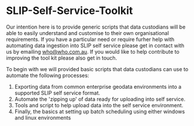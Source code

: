 # SLIP-Self-Service-Toolkit
Our intention here is to provide generic scripts that data custodians will be able to easily understand and customise to their own organisational requirements. If you have a particular need or require furher help with automating data ingestion into SLIP self service please get in contact with us by emailing who@who.com.au. If you would like to help contribute to improving the tool kit please also get in touch.

To begin with we will provided basic scripts that data custodians can use to automate the following processes: 
1. Exporting data from common enterprise geodata environments into a supported SLIP self service format. 
2. Automate the 'zipping up' of data ready for uploading into self service. 
3. Tools and script to help upload data into the self service environment. 
4. Finally, the basics at setting up batch scheduling using either windows and linux environments 
 
